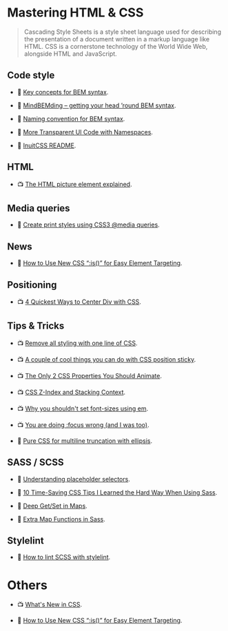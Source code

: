 # Mastering HTML & CSS

> Cascading Style Sheets is a style sheet language used for describing the presentation of a document written in a markup language like HTML. CSS is a cornerstone technology of the World Wide Web, alongside HTML and JavaScript.

## Code style

- 📖 [Key concepts for BEM syntax](https://en.bem.info/methodology/key-concepts/).

- 📖 [MindBEMding – getting your head ’round BEM syntax](https://csswizardry.com/2013/01/mindbemding-getting-your-head-round-bem-syntax/).

- 📖 [Naming convention for BEM syntax](https://en.bem.info/methodology/naming-convention/).

- 📖 [More Transparent UI Code with Namespaces](https://csswizardry.com/2015/03/more-transparent-ui-code-with-namespaces/).

- 📖 [InuitCSS README](https://github.com/inuitcss/inuitcss/blob/develop/README.md).

## HTML

- 📺 [The HTML picture element explained](https://www.youtube.com/watch?v=Rik3gHT24AM).

## Media queries

- 📖 [Create print styles using CSS3 @media queries](https://benfrain.com/create-print-styles-using-css3-media-queries/).

## News

- 📖 [How to Use New CSS “:is()” for Easy Element Targeting](https://webdesign.tutsplus.com/articles/new-css-is-for-easy-element-targeting--cms-34223).

## Positioning

- 📺 [4 Quickest Ways to Center Div with CSS](https://www.youtube.com/watch?v=mVYgtzDLZfY).

## Tips & Tricks

- 📺 [Remove all styling with one line of CSS](https://www.youtube.com/watch?v=0GcTUor2ANw).

- 📺 [A couple of cool things you can do with CSS position sticky](https://www.youtube.com/watch?v=8TyoihVGErI).

- 📺 [The Only 2 CSS Properties You Should Animate](https://www.youtube.com/watch?v=N5EW4HnF6FU).

- 📺 [CSS Z-Index and Stacking Context](https://www.youtube.com/watch?v=uS8l4YRXbaw).

- 📺 [Why you shouldn't set font-sizes using em](https://www.youtube.com/watch?v=pautqDqa54I).

- 📺 [You are doing :focus wrong (and I was too)](https://www.youtube.com/watch?v=Mvu5OMGcdVA).

- 📖 [Pure CSS for multiline truncation with ellipsis](http://hackingui.com/front-end/a-pure-css-solution-for-multiline-text-truncation/).

## SASS / SCSS

- 📖 [Understanding placeholder selectors](http://thesassway.com/intermediate/understanding-placeholder-selectors).

- 📖 [10 Time-Saving CSS Tips I Learned the Hard Way When Using Sass](https://www.telerik.com/blogs/10-time-saving-css-tips-i-learned-the-hard-way-when-using-sass).

- 📖 [Deep Get/Set in Maps](https://css-tricks.com/snippets/sass/deep-getset-maps/).

- 📖 [Extra Map Functions in Sass](https://www.sitepoint.com/extra-map-functions-sass/).

## Stylelint

- 📖 [How to lint SCSS with stylelint](https://medium.com/@bjankord/how-to-lint-scss-with-stylelint-dc87809a9878).

# Others

- 📺 [What's New in CSS](https://www.youtube.com/watch?v=107JV5MpgUU).

- 📖 [How to Use New CSS “:is()” for Easy Element Targeting](https://webdesign.tutsplus.com/articles/new-css-is-for-easy-element-targeting--cms-34223).
